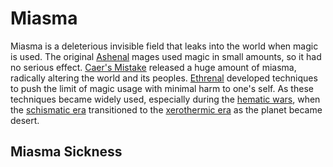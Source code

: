 # Miasma

Miasma is a deleterious invisible field that leaks into the world when magic is used. The original [Ashenal](anthropoids/ashenal.md) mages used magic in small amounts, so it had no serious effect. [Caer's Mistake](cataclysms/caers-mistake.md) released a huge amount of miasma, radically altering the world and its peoples. [Ethrenal](figures/ethrenal.md) developed techniques to push the limit of magic usage with minimal harm to one's self. As these techniques became widely used, especially during the [hematic wars](../wars/introduction.md#hematic-wars), when the [schismatic era](eras/schismatic.md) transitioned to the [xerothermic era](eras/xerothermic) as the planet became desert.

## Miasma Sickness
